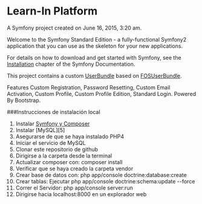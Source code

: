 Learn-In Platform
==================

A Symfony project created on June 16, 2015, 3:20 am.

Welcome to the Symfony Standard Edition - a fully-functional Symfony2
application that you can use as the skeleton for your new applications.

For details on how to download and get started with Symfony, see the
[Installation][1] chapter of the Symfony Documentation.

This project contains a custom [UserBundle][2] based on [FOSUserBundle][3].

Features Custom Registration, Password Resetting, Custom Email Activation,
Custom Profile, Custom Profile Edition, Standard Login. Powered By
Bootstrap.

###Instrucciones de instalación local

1. Instalar [Symfony y Composer][4]
2. Instalar [MySQL][5]
3. Asegurarse de que se haya instalado PHP4
4. Iniciar el servicio de MySQL
5. Clonar este repositorio de github
6. Dirigirse a la carpeta desde la terminal
7. Actualizar composer con: composer install
8. Verificar que se haya creado la carpeta vendor
9. Crear base de datos con: php app/console doctrine:database:create
10. Crear tablas: Ejecutar php app/console doctrine:schema:update --force
11. Correr el Servidor: php app/console server:run
12. Dirigirse hacia localhost:8000 en un explorador web
 

[1]:  http://symfony.com/doc/2.6/book/installation.html
[2]:  https://github.com/fcpauldiaz/plataforma_virtual/tree/master/src/UserBundle
[3]:  https://github.com/FriendsOfSymfony/FOSUserBundle
[4]:http://symfony.com/doc/current/book/installation.html
